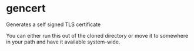 # gencert
Generates a self signed TLS certificate

You can either run this out of the cloned directory or move it to somewhere in your path and have it available system-wide. 
